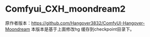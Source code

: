 # Comfyui_CXH_moondream2
原作者版本：https://github.com/Hangover3832/ComfyUI-Hangover-Moondream
本版本是基于上面修改hg 缓存到checkpoint目录下。

